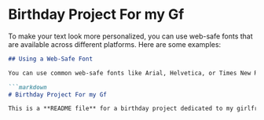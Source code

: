 # Birthday Project For my Gf

To make your text look more personalized, you can use web-safe fonts that are available across different platforms. Here are some examples:

```markdown
## Using a Web-Safe Font

You can use common web-safe fonts like Arial, Helvetica, or Times New Roman:

```markdown
# Birthday Project For my Gf

This is a **README file** for a birthday project dedicated to my girlfriend.
